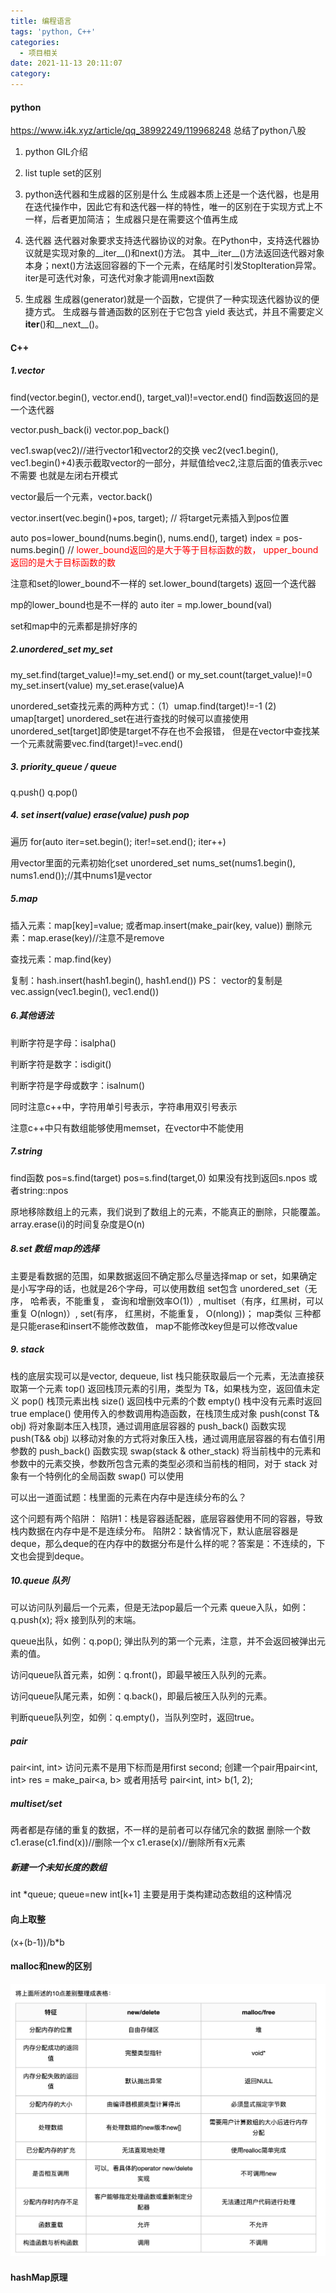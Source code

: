 ```yaml
---
title: 编程语言
tags: 'python, C++'
categories:
  - 项目相关
date: 2021-11-13 20:11:07
category:
---
```


#### python

https://www.i4k.xyz/article/qq_38992249/119968248 总结了python八股

1. python GIL介绍

2. list tuple set的区别


3. python迭代器和生成器的区别是什么
生成器本质上还是一个迭代器，也是用在迭代操作中，因此它有和迭代器一样的特性，唯一的区别在于实现方式上不一样，后者更加简洁；
生成器只是在需要这个值再生成

4. 迭代器
迭代器对象要求支持迭代器协议的对象。在Python中，支持迭代器协议就是实现对象的__iter__()和next()方法。
其中__iter__()方法返回迭代器对象本身；next()方法返回容器的下一个元素，在结尾时引发StopIteration异常。
iter是可迭代对象，可迭代对象才能调用next函数


5. 生成器
生成器(generator)就是一个函数，它提供了一种实现迭代器协议的便捷方式。
生成器与普通函数的区别在于它包含 yield 表达式，并且不需要定义 __iter__()和__next__()。


####  C++


##### 1.vector
find(vector.begin(), vector.end(), target_val)!=vector.end() find函数返回的是一个迭代器

vector.push_back(i)
vector.pop_back()

vec1.swap(vec2)//进行vector1和vector2的交换
vec2(vec1.begin(), vec1.begin()+4)表示截取vector的一部分，并赋值给vec2,注意后面的值表示vec不需要 也就是左闭右开模式

vector最后一个元素，vector.back()

vector.insert(vec.begin()+pos, target); // 将target元素插入到pos位置

auto pos=lower_bound(nums.begin(), nums.end(), target)
index = pos-nums.begin() //
<font color=red>lower_bound返回的是大于等于目标函数的数， upper_bound返回的是大于目标函数的数</font>

注意和set的lower_bound不一样的 
set.lower_bound(targets) 返回一个迭代器

mp的lower_bound也是不一样的
auto iter = mp.lower_bound(val)

set和map中的元素都是排好序的


##### 2.unordered_set my_set
my_set.find(target_value)!=my_set.end() or my_set.count(target_value)!=0
my_set.insert(value)
my_set.erase(value)A

unordered_set查找元素的两种方式：（1）umap.find(target)!=-1  (2) umap[target]
unordered_set在进行查找的时候可以直接使用unordered_set[target]即使是target不存在也不会报错，
但是在vector中查找某一个元素就需要vec.find(target)!=vec.end() 

##### 3. priority_queue / queue
q.push()
q.pop()

##### 4. set insert(value) erase(value) push pop
遍历 for(auto iter=set.begin(); iter!=set.end(); iter++)

用vector里面的元素初始化set unordered_set<int> nums_set(nums1.begin(), nums1.end());//其中nums1是vector

##### 5.map
插入元素：map[key]=value; 或者map.insert(make_pair(key, value))
删除元素：map.erase(key)//注意不是remove

查找元素：map.find(key)

复制：hash.insert(hash1.begin(), hash1.end())
PS： vector的复制是 vec.assign(vec1.begin(), vec1.end())

##### 6.其他语法
判断字符是字母：isalpha()

判断字符是数字：isdigit()

判断字符是字母或数字：isalnum()

同时注意c++中，字符用单引号表示，字符串用双引号表示

注意c++中只有数组能够使用memset，在vector中不能使用

##### 7.string 
find函数 pos=s.find(target)  pos=s.find(target,0)
如果没有找到返回s.npos 或者string::npos

原地移除数组上的元素，我们说到了数组上的元素，不能真正的删除，只能覆盖。array.erase(i)的时间复杂度是O(n)



##### 8.set 数组 map的选择
主要是看数据的范围，如果数据返回不确定那么尽量选择map or set，如果确定是小写字母的话，也就是26个字母，可以使用数组
set包含 unordered_set（无序， 哈希表，不能重复， 查询和增删效率O(1)）, multiset（有序，红黑树，可以重复 O(nlogn)）, set(有序， 红黑树，不能重复， O(nlong))； map类似
三种都是只能erase和insert不能修改数值， map不能修改key但是可以修改value

##### 9. stack
栈的底层实现可以是vector, dequeue, list
栈只能获取最后一个元素，无法直接获取第一个元素
top()	返回栈顶元素的引用，类型为 T&，如果栈为空，返回值未定义 
pop()	栈顶元素出栈
size()	返回栈中元素的个数
empty()	栈中没有元素时返回 true
emplace()	使用传入的参数调用构造函数，在栈顶生成对象
push(const T& obj)	将对象副本压入栈顶，通过调用底层容器的 push_back() 函数实现
push(T&& obj)	以移动对象的方式将对象压入栈，通过调用底层容器的有右值引用参数的 push_back() 函数实现
swap(stack<T> & other_stack)	将当前栈中的元素和参数中的元素交换，参数所包含元素的类型必须和当前栈的相同，对于 stack 对象有一个特例化的全局函数 swap() 可以使用

可以出一道面试题：栈里面的元素在内存中是连续分布的么？

这个问题有两个陷阱：
陷阱1：栈是容器适配器，底层容器使用不同的容器，导致栈内数据在内存中是不是连续分布。
陷阱2：缺省情况下，默认底层容器是deque，那么deque的在内存中的数据分布是什么样的呢？答案是：不连续的，下文也会提到deque。

##### 10.queue 队列
可以访问队列最后一个元素，但是无法pop最后一个元素
queue入队，如例：q.push(x); 将x 接到队列的末端。

queue出队，如例：q.pop(); 弹出队列的第一个元素，注意，并不会返回被弹出元素的值。

访问queue队首元素，如例：q.front()，即最早被压入队列的元素。

访问queue队尾元素，如例：q.back()，即最后被压入队列的元素。

判断queue队列空，如例：q.empty()，当队列空时，返回true。

##### pair

pair<int, int> 访问元素不是用下标而是用first second; 创建一个pair用pair<int, int> res = make_pair<a, b>
或者用括号 pair<int, int> b(1, 2);

##### multiset/set
两者都是存储的重复的数据，不一样的是前者可以存储冗余的数据
删除一个数
c1.erase(c1.find(x))//删除一个x
c1.erase(x)//删除所有x元素

##### 新建一个未知长度的数组
int *queue;
queue=new int[k+1] 主要是用于类构建动态数组的这种情况


#### 向上取整
(x+(b-1))/b*b

#### malloc和new的区别

![image-20220122202312622](编程语言/image-20220122202312622.png)

#### hashMap原理






